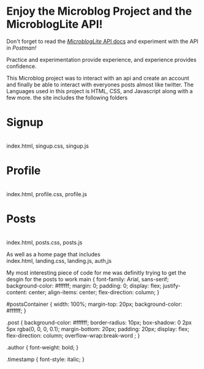 # Enjoy the Microblog Project and the MicroblogLite API!

Don't forget to read the [*MicroblogLite* API docs](http://microbloglite.us-east-2.elasticbeanstalk.com/docs) and experiment with the API in *Postman!*

Practice and experimentation provide experience, and experience provides confidence.


This Microblog project was to interact with an api and create an account and finally be able to interact with everyones posts almost like twitter.
The Languages used in this project is HTML, CSS, and Javascript along with a few more. the site includes the following folders


<h1>Signup</h1>
<br>
index.html, singup.css, singup.js

<h1>Profile</h1>
<br>
index.html, profile.css, profile.js

<h1>Posts</h1>
<br>
index.html, posts.css, posts.js

<br>

As well as a home page that includes
<br>
index.html, landing.css, landing.js, auth,js

My most interesting piece of code for me was definitly trying to get the desgin for the posts to work 
main {
    font-family: Arial, sans-serif;
    background-color: #ffffff;
    margin: 0;
    padding: 0;
    display: flex;
    justify-content: center;
    align-items: center;
    flex-direction: column;
}


#postsContainer {
    width: 100%;
    margin-top: 20px;
    background-color: #ffffff;
}

.post {
    background-color: #ffffff;
    border-radius: 10px;
    box-shadow: 0 2px 5px rgba(0, 0, 0, 0.1);
    margin-bottom: 20px;
    padding: 20px;
    display: flex;
    flex-direction: column;
    overflow-wrap:break-word ;
}


.author {
    font-weight: bold;
}

.timestamp {
    font-style: italic;
}